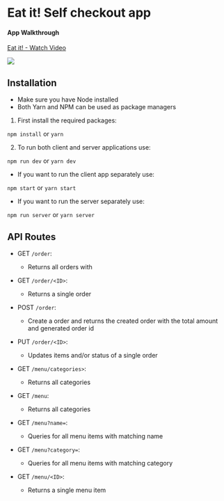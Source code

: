 # Eat it! Self checkout app

#### App Walkthrough
<a href="https://www.loom.com/share/7f1d4c1d9e55443487b36df8172586c6"> <p>Eat it! - Watch Video</p> <img style="max-width:300px;" src="https://cdn.loom.com/sessions/thumbnails/7f1d4c1d9e55443487b36df8172586c6-1614613650521-with-play.gif"> </a>


## Installation

- Make sure you have Node installed
- Both Yarn and NPM can be used as package managers

1. First install the required packages: 

`npm install` or `yarn`

2. To run both client and server applications use:

`npm run dev` or `yarn dev`

- If you want to run the client app separately use:

`npm start` or `yarn start`

- If you want to run the server separately use:

`npm run server` or `yarn server`

## API Routes

- GET `/order`:
  - Returns all orders with 

- GET `/order/<ID>`:
  - Returns a single order

- POST `/order`:
  - Create a order and returns the created order with the total amount and generated order id

- PUT `/order/<ID>`:
  - Updates items and/or status of a single order

- GET `/menu/categories>`:
  - Returns all categories

- GET `/menu`:
  - Returns all categories

- GET `/menu?name=`:
  - Queries for all menu items with matching name

- GET `/menu?category=`:
  - Queries for all menu items with matching category

- GET `/menu/<ID>`:
  - Returns a single menu item